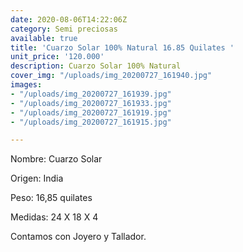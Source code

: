 ```yaml
---
date: 2020-08-06T14:22:06Z
category: Semi preciosas
available: true
title: 'Cuarzo Solar 100% Natural 16.85 Quilates '
unit_price: '120.000'
description: Cuarzo Solar 100% Natural
cover_img: "/uploads/img_20200727_161940.jpg"
images:
- "/uploads/img_20200727_161939.jpg"
- "/uploads/img_20200727_161933.jpg"
- "/uploads/img_20200727_161919.jpg"
- "/uploads/img_20200727_161915.jpg"

---
```

Nombre: Cuarzo Solar

Origen: India 

Peso: 16,85 quilates

Medidas: 24 X 18 X 4

Contamos con Joyero y Tallador.